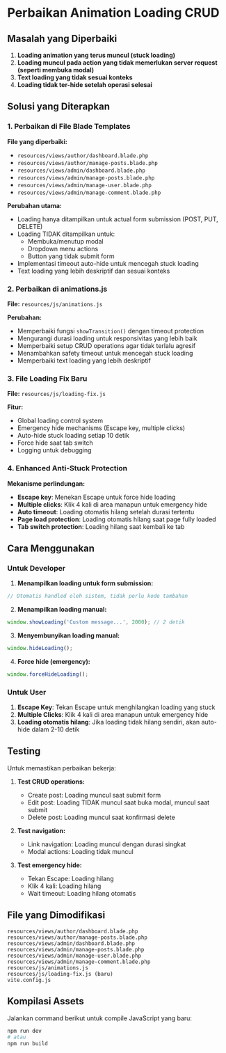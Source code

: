 # Perbaikan Animation Loading CRUD

## Masalah yang Diperbaiki

1. **Loading animation yang terus muncul (stuck loading)**
2. **Loading muncul pada action yang tidak memerlukan server request (seperti membuka modal)**
3. **Text loading yang tidak sesuai konteks**
4. **Loading tidak ter-hide setelah operasi selesai**

## Solusi yang Diterapkan

### 1. Perbaikan di File Blade Templates

**File yang diperbaiki:**
- `resources/views/author/dashboard.blade.php`
- `resources/views/author/manage-posts.blade.php`
- `resources/views/admin/dashboard.blade.php`
- `resources/views/admin/manage-posts.blade.php`
- `resources/views/admin/manage-user.blade.php`
- `resources/views/admin/manage-comment.blade.php`

**Perubahan utama:**
- Loading hanya ditampilkan untuk actual form submission (POST, PUT, DELETE)
- Loading TIDAK ditampilkan untuk:
  - Membuka/menutup modal
  - Dropdown menu actions
  - Button yang tidak submit form
- Implementasi timeout auto-hide untuk mencegah stuck loading
- Text loading yang lebih deskriptif dan sesuai konteks

### 2. Perbaikan di animations.js

**File:** `resources/js/animations.js`

**Perubahan:**
- Memperbaiki fungsi `showTransition()` dengan timeout protection
- Mengurangi durasi loading untuk responsivitas yang lebih baik
- Memperbaiki setup CRUD operations agar tidak terlalu agresif
- Menambahkan safety timeout untuk mencegah stuck loading
- Memperbaiki text loading yang lebih deskriptif

### 3. File Loading Fix Baru

**File:** `resources/js/loading-fix.js`

**Fitur:**
- Global loading control system
- Emergency hide mechanisms (Escape key, multiple clicks)
- Auto-hide stuck loading setiap 10 detik
- Force hide saat tab switch
- Logging untuk debugging

### 4. Enhanced Anti-Stuck Protection

**Mekanisme perlindungan:**
- **Escape key**: Menekan Escape untuk force hide loading
- **Multiple clicks**: Klik 4 kali di area manapun untuk emergency hide
- **Auto timeout**: Loading otomatis hilang setelah durasi tertentu
- **Page load protection**: Loading otomatis hilang saat page fully loaded
- **Tab switch protection**: Loading hilang saat kembali ke tab

## Cara Menggunakan

### Untuk Developer

1. **Menampilkan loading untuk form submission:**
```javascript
// Otomatis handled oleh sistem, tidak perlu kode tambahan
```

2. **Menampilkan loading manual:**
```javascript
window.showLoading('Custom message...', 2000); // 2 detik
```

3. **Menyembunyikan loading manual:**
```javascript
window.hideLoading();
```

4. **Force hide (emergency):**
```javascript
window.forceHideLoading();
```

### Untuk User

1. **Escape Key**: Tekan Escape untuk menghilangkan loading yang stuck
2. **Multiple Clicks**: Klik 4 kali di area manapun untuk emergency hide
3. **Loading otomatis hilang**: Jika loading tidak hilang sendiri, akan auto-hide dalam 2-10 detik

## Testing

Untuk memastikan perbaikan bekerja:

1. **Test CRUD operations:**
   - Create post: Loading muncul saat submit form
   - Edit post: Loading TIDAK muncul saat buka modal, muncul saat submit
   - Delete post: Loading muncul saat konfirmasi delete

2. **Test navigation:**
   - Link navigation: Loading muncul dengan durasi singkat
   - Modal actions: Loading tidak muncul

3. **Test emergency hide:**
   - Tekan Escape: Loading hilang
   - Klik 4 kali: Loading hilang
   - Wait timeout: Loading hilang otomatis

## File yang Dimodifikasi

```
resources/views/author/dashboard.blade.php
resources/views/author/manage-posts.blade.php
resources/views/admin/dashboard.blade.php
resources/views/admin/manage-posts.blade.php
resources/views/admin/manage-user.blade.php
resources/views/admin/manage-comment.blade.php
resources/js/animations.js
resources/js/loading-fix.js (baru)
vite.config.js
```

## Kompilasi Assets

Jalankan command berikut untuk compile JavaScript yang baru:

```bash
npm run dev
# atau
npm run build
```